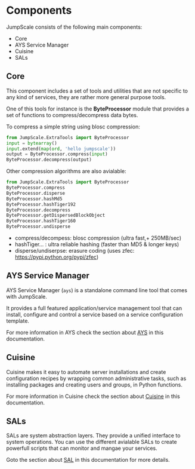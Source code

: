 # Components

JumpScale consists of the following main components:

- Core
- AYS Service Manager
- Cuisine
- SALs

## Core

This component includes a set of tools and utilities that are not specific to any kind of services, they are rather more general purpose tools.

One of this tools for instance is the **ByteProcessor** module that provides a set of functions to compress/decompress data bytes.

To compress a simple string using blosc compression:

```python
from JumpScale.ExtraTools import ByteProcessor
input = bytearray()
input.extend(map(ord, 'hello jumpscale'))
output = ByteProcessor.compress(input)
ByteProcessor.decompress(output)
```

Other compression algorithms are also avialable:

```python
from JumpScale.ExtraTools import ByteProcessor
ByteProcessor.compress                 
ByteProcessor.disperse                 
ByteProcessor.hashMd5                  
ByteProcessor.hashTiger192             
ByteProcessor.decompress               
ByteProcessor.getDispersedBlockObject  
ByteProcessor.hashTiger160             
ByteProcessor.undisperse
```

- compress/decompess: blosc compression (ultra fast,+ 250MB/sec)
- hashTiger... : ultra reliable hashing (faster than MD5 & longer keys)
- disperse/undiserpse: erasure coding (uses zfec: <https://pypi.python.org/pypi/zfec>)

## AYS Service Manager

AYS Service Manager (`ays`) is a standalone command line tool that comes with JumpScale.

It provides a full featured application/service management tool that can install, configure and control a service based on a service configuration template.

For more information in AYS check the section about [AYS](../AYS/AYS-Introduction.md) in this documentation.

## Cuisine

Cuisine makes it easy to automate server installations and create configuration recipes by wrapping common administrative tasks, such as installing packages and creating users and groups, in Python functions.

For more information in Cuisine check the section about [Cuisine](../Cuisine/Cuisine.md) in this documentation.

## SALs

SALs are system abstraction layers. They provide a unified interface to system operations. You can use the different avialable SALs to create powerfull scripts that can monitor and mangae your services.

Goto the section about [SAL](../SAL/SAL.md) in this documentation for more details.
